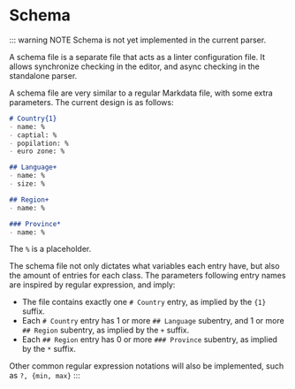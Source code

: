 # Schema

::: warning NOTE
Schema is not yet implemented in the current parser.

A schema file is a separate file that acts as a linter configuration file.
It allows synchronize checking in the editor, and async checking in the standalone parser.

A schema file are very similar to a regular Markdata file, with some extra parameters.
The current design is as follows:

```markdown
# Country{1}
- name: %
- captial: %
- popilation: %
- euro zone: %

## Language+
- name: %
- size: %

## Region+
- name: %

### Province*
- name: %
```
The `%` is a placeholder.

The schema file not only dictates what variables each entry have, but also the amount of entries for each class.
The parameters following entry names are inspired by regular expression, and imply:

- The file contains exactly one `# Country` entry, as implied by the `{1}` suffix.
- Each `# Country` entry has 1 or more `## Language` subentry, and 1 or more `## Region` subentry, as implied by the `+` suffix.
- Each `## Region` entry has 0 or more `### Province` subentry, as implied by the `*` suffix.

Other common regular expression notations will also be implemented, such as `?, {min, max}`
:::
